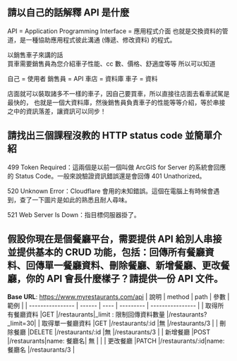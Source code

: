 ## 請以自己的話解釋 API 是什麼

API = Application Programming Interface = 應用程式介面
也就是交換資料的管道，是一種協助應用程式彼此溝通 (傳遞、修改資料) 的程式。

以銷售車子來講的話  
買車需要銷售員為您介紹車子性能、cc 數、價格、舒適度等等
所以可以知道

自己 = 使用者
銷售員 = API
車店 = 資料庫
車子 = 資料

店面就可以裝取諸多不一樣的車子，因自己要買車，所以直接往店面去看車試駕是最快的，
也就是一個大資料庫，然後銷售員負責車子的性能等等介紹，等於串接之中的資訊落差，讓資訊可以同步！

## 請找出三個課程沒教的 HTTP status code 並簡單介紹

499 Token Required：這兩個是以前一個叫做 ArcGIS for Server 的系統會回應的 Status Code。一般來說驗證資訊錯誤還是會回傳 401 Unathorized。

520 Unknown Error：Cloudflare 會用的未知錯誤。這個在電腦上有時候會遇到，查了一下圖片是如此的熟悉且耐人尋味。

521 Web Server Is Down：指目標伺服器掛了。

## 假設你現在是個餐廳平台，需要提供 API 給別人串接並提供基本的 CRUD 功能，包括：回傳所有餐廳資料、回傳單一餐廳資料、刪除餐廳、新增餐廳、更改餐廳，你的 API 會長什麼樣子？請提供一份 API 文件。

**Base URL**: https://www.myrestaurants.com/api
| 說明 | method | path | 參數 | 範例 |
| ---------------- | ------ | ---- | --------- | ---------------- |
| 取得所有餐廳資料 |GET |/restaurants|\_limit : 限制回傳資料數量 |/restaurants?\_limit=30|
| 取得單一餐廳資料 |GET |/restaurants/:id |無 |/restaurants/3 |
| 刪除餐廳 |DELETE |/restaurants/:id |無 |/restaurants/3 |
| 新增餐廳 |POST |/restaurants|name: 餐廳名| 無 | |
| 更改餐廳 |PATCH |/restaurants/:id|name: 餐廳名 |/restaurants/3 |
